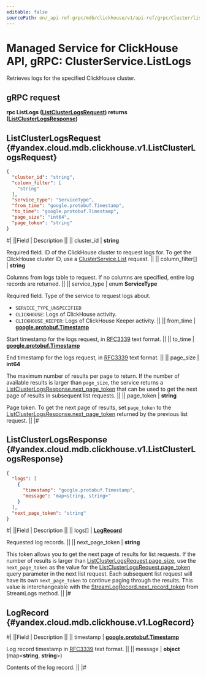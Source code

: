 ```yaml
---
editable: false
sourcePath: en/_api-ref-grpc/mdb/clickhouse/v1/api-ref/grpc/Cluster/listLogs.md
---
```


# Managed Service for ClickHouse API, gRPC: ClusterService.ListLogs

Retrieves logs for the specified ClickHouse cluster.

## gRPC request

**rpc ListLogs ([ListClusterLogsRequest](#yandex.cloud.mdb.clickhouse.v1.ListClusterLogsRequest)) returns ([ListClusterLogsResponse](#yandex.cloud.mdb.clickhouse.v1.ListClusterLogsResponse))**

## ListClusterLogsRequest {#yandex.cloud.mdb.clickhouse.v1.ListClusterLogsRequest}

```json
{
  "cluster_id": "string",
  "column_filter": [
    "string"
  ],
  "service_type": "ServiceType",
  "from_time": "google.protobuf.Timestamp",
  "to_time": "google.protobuf.Timestamp",
  "page_size": "int64",
  "page_token": "string"
}
```

#|
||Field | Description ||
|| cluster_id | **string**

Required field. ID of the ClickHouse cluster to request logs for.
To get the ClickHouse cluster ID, use a [ClusterService.List](/docs/managed-clickhouse/api-ref/grpc/Cluster/list#List) request. ||
|| column_filter[] | **string**

Columns from logs table to request.
If no columns are specified, entire log records are returned. ||
|| service_type | enum **ServiceType**

Required field. Type of the service to request logs about.

- `SERVICE_TYPE_UNSPECIFIED`
- `CLICKHOUSE`: Logs of ClickHouse activity.
- `CLICKHOUSE_KEEPER`: Logs of ClickHouse Keeper activity. ||
|| from_time | **[google.protobuf.Timestamp](https://developers.google.com/protocol-buffers/docs/reference/google.protobuf#timestamp)**

Start timestamp for the logs request, in [RFC3339](https://www.ietf.org/rfc/rfc3339.txt) text format. ||
|| to_time | **[google.protobuf.Timestamp](https://developers.google.com/protocol-buffers/docs/reference/google.protobuf#timestamp)**

End timestamp for the logs request, in [RFC3339](https://www.ietf.org/rfc/rfc3339.txt) text format. ||
|| page_size | **int64**

The maximum number of results per page to return. If the number of available
results is larger than `page_size`, the service returns a [ListClusterLogsResponse.next_page_token](#yandex.cloud.mdb.clickhouse.v1.ListClusterLogsResponse)
that can be used to get the next page of results in subsequent list requests. ||
|| page_token | **string**

Page token.  To get the next page of results, set `page_token` to the [ListClusterLogsResponse.next_page_token](#yandex.cloud.mdb.clickhouse.v1.ListClusterLogsResponse)
returned by the previous list request. ||
|#

## ListClusterLogsResponse {#yandex.cloud.mdb.clickhouse.v1.ListClusterLogsResponse}

```json
{
  "logs": [
    {
      "timestamp": "google.protobuf.Timestamp",
      "message": "map<string, string>"
    }
  ],
  "next_page_token": "string"
}
```

#|
||Field | Description ||
|| logs[] | **[LogRecord](#yandex.cloud.mdb.clickhouse.v1.LogRecord)**

Requested log records. ||
|| next_page_token | **string**

This token allows you to get the next page of results for list requests. If the number of results
is larger than [ListClusterLogsRequest.page_size](#yandex.cloud.mdb.clickhouse.v1.ListClusterLogsRequest), use the `next_page_token` as the value
for the [ListClusterLogsRequest.page_token](#yandex.cloud.mdb.clickhouse.v1.ListClusterLogsRequest) query parameter in the next list request.
Each subsequent list request will have its own `next_page_token` to continue paging through the results.
This value is interchangeable with the [StreamLogRecord.next_record_token](/docs/managed-clickhouse/api-ref/grpc/Cluster/streamLogs#yandex.cloud.mdb.clickhouse.v1.StreamLogRecord) from StreamLogs method. ||
|#

## LogRecord {#yandex.cloud.mdb.clickhouse.v1.LogRecord}

#|
||Field | Description ||
|| timestamp | **[google.protobuf.Timestamp](https://developers.google.com/protocol-buffers/docs/reference/google.protobuf#timestamp)**

Log record timestamp in [RFC3339](https://www.ietf.org/rfc/rfc3339.txt) text format. ||
|| message | **object** (map<**string**, **string**>)

Contents of the log record. ||
|#